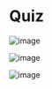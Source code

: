 # Quiz

![image](https://github.com/Tan12d/PWC_RDBMS_using_Oracle/assets/100254217/3c1bdb4f-8296-4f2e-8371-cab460afb3b6)

![image](https://github.com/Tan12d/PWC_RDBMS_using_Oracle/assets/100254217/8f81fdc4-4b7c-4961-a0a5-c41572f0a5db)

![image](https://github.com/Tan12d/PWC_RDBMS_using_Oracle/assets/100254217/d3d635f5-f593-405a-9682-6c2ff7e2e949)
